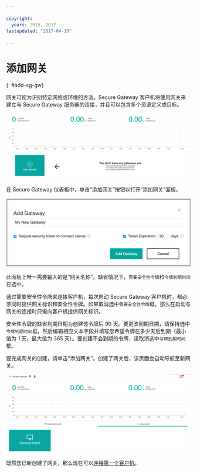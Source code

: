 ```yaml
---

copyright:
  years: 2015, 2017
lastupdated: "2017-04-10"

---
```


# 添加网关
{: #add-sg-gw}

网关可视为识别特定网络或环境的方法。Secure Gateway 客户机将使用网关来建立与 Secure Gateway 服务器的连接，并且可以包含多个资源定义或目标。

![Secure Gateway 仪表板](./images/newDashboard.png?raw=true "Secure Gateway 仪表板")

在 Secure Gateway 仪表板中，单击“添加网关”按钮以打开“添加网关”面板。

![添加网关](./images/addGateway.png?raw=true "添加网关")

此面板上唯一需要输入的是“网关名称”。缺省情况下，`需要安全性令牌`和`令牌到期时间`已选中。

通过需要安全性令牌来连接客户机，每次启动 Secure Gateway 客户机时，都必须同时提供网关标识和安全性令牌。如果取消选中`需要安全性令牌`框，那么在启动与网关的连接时只需向客户机提供网关标识。

安全性令牌的缺省到期日期为创建该令牌后 90 天。要更改到期日期，请保持选中`令牌到期时间`框，然后编辑相应文本字段并填写您希望令牌在多少天后到期（最小值为 1 天，最大值为 365 天）。要创建不会到期的令牌，请取消选中`令牌到期时间`框。  

要完成网关的创建，请单击“添加网关”。创建了网关后，该页面会自动导航至新网关。

![新网关](./images/newGateway.png?raw=true "新网关")

既然您已新创建了网关，那么现在可以[连接第一个客户机](/docs/services/SecureGateway?topic=securegateway-add-client)。

